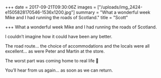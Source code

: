 +++
date = 2017-09-21T09:30:06Z
images = ["/uploads/img_2424-e1505828170546-1536x1200.jpg"]
summary = "What a wonderful week Mike and I had running the roads of Scotland."
title = "Scott"

+++
What a wonderful week Mike and I had running the roads of Scotland.

I couldn’t imagine how it could have been any better.

The road route… the choice of accommodations and the locals were all excellent… as were Peter and Martin at the store.

The worst part was coming home to real life 🙂

You’ll hear from us again… as soon as we can return.